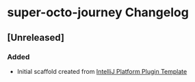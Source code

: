 <!-- Keep a Changelog guide -> https://keepachangelog.com -->

# super-octo-journey Changelog

## [Unreleased]
### Added
- Initial scaffold created from [IntelliJ Platform Plugin Template](https://github.com/JetBrains/intellij-platform-plugin-template)
